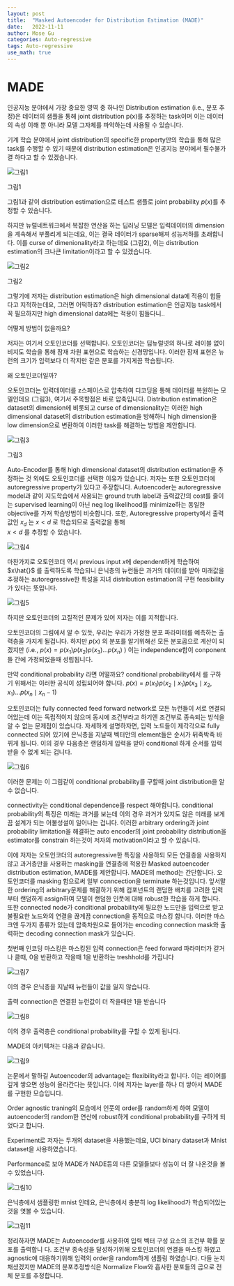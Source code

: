 ```yaml
---
layout: post
title:  "Masked Autoencoder for Distribution Estimation (MADE)"
date:   2022-11-11
author: Mose Gu
categories: Auto-regressive
tags: Auto-regressive
use_math: true
---
```

# MADE

인공지능 분야에서 가장 중요한 영역 중 하나인 Distribution estimation (i.e., 분포 추정)은 데이터의 샘플을 통해 joint distribution p(x)를 추정하는 task이며 이는 데이터의 속성 이해 뿐 아니라 모델 그자체를 파악하는데 사용될 수 있습니다.

기계 학습 분야에서 joint distribution의 specific한 property만의 학습을 통해 많은 task를 수행할 수 있기 때문에 distribution estimation은 인공지능 분야에서 필수불가결 하다고 할 수 있겠습니다.

![그림1](https://s3.us-west-2.amazonaws.com/secure.notion-static.com/c6211bd3-907b-4555-9622-01d835493be0/Untitled.png?X-Amz-Algorithm=AWS4-HMAC-SHA256&X-Amz-Content-Sha256=UNSIGNED-PAYLOAD&X-Amz-Credential=AKIAT73L2G45EIPT3X45%2F20221112%2Fus-west-2%2Fs3%2Faws4_request&X-Amz-Date=20221112T160356Z&X-Amz-Expires=86400&X-Amz-Signature=89fb35557c5507cf3a7eb133f308560e8ebe3228df8baa66bebe247d94d90431&X-Amz-SignedHeaders=host&response-content-disposition=filename%3D%22Untitled.png%22&x-id=GetObject)

그림1

그림1과 같이 distribution estimation으로 테스트 샘플로 joint probability $p(x)$를 추정할 수 있습니다.

하지만 뉴럴네트워크에서 복잡한 연산을 하는 딥러닝 모델은 입력데이터의 dimension을 계속해서 부풀리게 되는데요, 이는 결국 데이터가 sparse해져 성능저하를 초래합니다. 이를 curse of dimenionality라고 하는데요 (그림2), 이는 distribution estimation의 크나큰 limitation이라고 할 수 있겠습니다.

![그림2](https://s3.us-west-2.amazonaws.com/secure.notion-static.com/eb15a69f-ea83-490e-98ca-39a1de07cc65/Untitled.png?X-Amz-Algorithm=AWS4-HMAC-SHA256&X-Amz-Content-Sha256=UNSIGNED-PAYLOAD&X-Amz-Credential=AKIAT73L2G45EIPT3X45%2F20221112%2Fus-west-2%2Fs3%2Faws4_request&X-Amz-Date=20221112T160416Z&X-Amz-Expires=86400&X-Amz-Signature=abdca83b2b50a3456ae974ab3834af5d8fa462d85ecb585fff46cc7881121ce8&X-Amz-SignedHeaders=host&response-content-disposition=filename%3D%22Untitled.png%22&x-id=GetObject)

그림2

그렇기에 저자는 distribution estimation은 high dimensional data에 적용이 힘들다고 지적하는데요, 그러면 어떡하죠? distribution estimation은 인공지능 task에서 꼭 필요하지만 high dimensional data에는 적용이 힘들다니..

어떻게 방법이 없을까요?

저자는 여기서 오토인코더를 선택합니다.
오토인코더는 딥뉴럴넷의 하나로 레이블 없이 비지도 학습을 통해 잠재 차원 표현으로 학습하는 신경망입니다. 이러한 잠재 표현은 뉴런의 크기가 입력보다 더 작지만 같은 분포를 가지게끔 학습됩니다.

왜 오토인코더일까?

오토인코더는 입력데이터를 z스페이스로 압축하여 디코딩을 통해 데이터를 복원하는 모델인데요 (그림3), 여기서 주목할점은 바로 압축입니다. Distribution estimation은 dataset의 dimension에 비롯되고 curse of dimensionality는 이러한 high dimensional dataset의 distribution estimation을 방해하니 high dimension을 low dimension으로 변환하여 이러한 task를 해결하는 방법을 제안합니다.

![그림3](https://s3.us-west-2.amazonaws.com/secure.notion-static.com/b1659502-e802-46c6-8ac4-e75f3357cb40/Untitled.png?X-Amz-Algorithm=AWS4-HMAC-SHA256&X-Amz-Content-Sha256=UNSIGNED-PAYLOAD&X-Amz-Credential=AKIAT73L2G45EIPT3X45%2F20221112%2Fus-west-2%2Fs3%2Faws4_request&X-Amz-Date=20221112T160434Z&X-Amz-Expires=86400&X-Amz-Signature=fadd4933c9164ba3dd4b51a053a82725c604450e1b8ad7ae8abab905e465c56f&X-Amz-SignedHeaders=host&response-content-disposition=filename%3D%22Untitled.png%22&x-id=GetObject)

그림3

Auto-Encoder를 통해 high dimensional dataset의 distribution estimation을 추정하는 것 외에도 오토인코더를 선택한 이유가 있습니다. 저자는 또한 오토인코더에 autoregressive property가 있다고 주장합니다.
Autoencoder는 autoregressive model과 같이 지도학습에서 사용되는 ground truth label과 출력값간의 cost를 줄이는 supervised learning이 아닌 neg log likelihood를 minimize하는 동일한 objective를 가져 학습방법이 비슷합니다.
또한, Autoregressive property에서 출력값인 $x_d$ 는 
$x < d$ 로 학습되므로 출력값을 통해  
$x < d$ 를 추정할 수 있습니다. 

![그림4](https://s3.us-west-2.amazonaws.com/secure.notion-static.com/b95de1a4-3bb5-4d9a-a856-59f26ee97734/Untitled.png?X-Amz-Algorithm=AWS4-HMAC-SHA256&X-Amz-Content-Sha256=UNSIGNED-PAYLOAD&X-Amz-Credential=AKIAT73L2G45EIPT3X45%2F20221112%2Fus-west-2%2Fs3%2Faws4_request&X-Amz-Date=20221112T160450Z&X-Amz-Expires=86400&X-Amz-Signature=049bf23a91cd91b30291ea0e83c1a7b8525d3c4a84b101193f4d134208aa0613&X-Amz-SignedHeaders=host&response-content-disposition=filename%3D%22Untitled.png%22&x-id=GetObject)

마찬가지로 오토인코더 역시 previous input $x$에 dependent하게 학습하여 $x\hat{}$ 를 출력하도록 학습되니 은닉층의 뉴런들은 과거의 데이터를 받아 미래값을 추정하는 autoregressive한 특성을 지녀 distribution estimation의 구현 feasibility가 있다는 뜻입니다.

![그림5](https://s3.us-west-2.amazonaws.com/secure.notion-static.com/41904925-4a45-407c-a476-dde6586c3d54/Untitled.png?X-Amz-Algorithm=AWS4-HMAC-SHA256&X-Amz-Content-Sha256=UNSIGNED-PAYLOAD&X-Amz-Credential=AKIAT73L2G45EIPT3X45%2F20221112%2Fus-west-2%2Fs3%2Faws4_request&X-Amz-Date=20221112T160504Z&X-Amz-Expires=86400&X-Amz-Signature=61ba121632d1bfc040a84677d9f5edbabefe9f1555153e47ecd9cb344f876ca4&X-Amz-SignedHeaders=host&response-content-disposition=filename%3D%22Untitled.png%22&x-id=GetObject)

하지만 오토인코더의 고질적인 문제가 있어 저자는 이를 지적합니다.

오토인코더의 그림에서 알 수 있듯, 우리는 우리가 가정한 분포 파라미터를 예측하는 출력층을 가지게 될겁니다. 하지만 $p(x)$ 의 분포를 알기위해선 모든 분포곱으로 계산이 되겠지만 (i.e., $p(x) = p(x_1)p(x_2)p(x_3)...p(x_n)$ ) 이는 independence함이 conponent들 간에 가정되었을때 성립됩니다.

만약 conditional probability 라면 어떨까요? conditional probability에서 를 구하기 위해서는 이러한 공식이 성립되어야 합니다.  $p(x) = p(x_1)p(x_2 \mid x_1)p(x_3 \mid x_2,x_1)...p(x_n \mid x_n-1)$

오토인코더는 fully connected feed forward network로 모든 뉴런들이 서로 연결되어있는데 이는 독립적이지 않으며 동시에 조건부라고 하기엔 조건부로 종속되는 방식을 알 수 없는 문제점이 있습니다. 자세하게 설명하자면, 입력 노드들이 제각각으로 fully connected 되어 있기에 은닉층을 지날때 벡터안의 element들은 순서가 뒤죽박죽 바뀌게 됩니다. 이의 경우 다음층은 랜덤하게 입력을 받아 conditional 하게 순서를 입력받을 수 없게 되는 겁니다.

![그림6](https://s3.us-west-2.amazonaws.com/secure.notion-static.com/aaf0e83a-14f6-4ca4-a006-eadcb0a691ec/Untitled.png?X-Amz-Algorithm=AWS4-HMAC-SHA256&X-Amz-Content-Sha256=UNSIGNED-PAYLOAD&X-Amz-Credential=AKIAT73L2G45EIPT3X45%2F20221112%2Fus-west-2%2Fs3%2Faws4_request&X-Amz-Date=20221112T160521Z&X-Amz-Expires=86400&X-Amz-Signature=cb3235ecdd65f4273c09c846d6158f12b17a5a4520e7e22c9fa0f4a32af92ef8&X-Amz-SignedHeaders=host&response-content-disposition=filename%3D%22Untitled.png%22&x-id=GetObject)

이러한 문제는 이 그림같이 conditional probability를 구할때 joint distribution을 알 수 없습니다. 

connectivity는 conditional dependence를 respect 해야합니다. conditional probability의 특징은 미래는 과거를 보는데 이의 경우 과거가 있지도 않은 미래를 보게끔 설계가 되는 어불성설이 일어나는 겁니다.
이러한 arbitrary ordering과 joint probability limitation을 해결하는 auto encoder의 joint probability distribution을 estimator를 constrain 하는것이 저자의 motivation이라고 할 수 있습니다.

이에 저자는 오토인코더의 autoregressive한 특징을 사용하되 모든 연결층을 사용하지않고 과거층만을 사용하는 masking을 연결층에 적용한 Masked autoencoder distribution estimation, MADE를 제안합니다.
MADE의 method는 간단합니다. 오토인코더를 masking 함으로써 일부 conncection을 terminate 하는것입니다. 잎서말한 ordering의 arbitrary문제를 해결하기 위해 컴포넌트의 랜덤한 배치를 고려한 입력부터 랜덤하게 assign하여 모델이 랜덤한 인풋에 대해 robust한 학습을 하게 합니다.
또한 connected node가 conditional probability에 필요한 노드만을 입력으로 받고 불필요한 노드와의 연결을 끊게끔 connection을 동적으로 마스킹 합니다. 이러한 마스크엔 두가지 종류가 있는데 압축차원으로 들어가는 encoding connection mask와 출력하는 decoding connection mask가 있습니다.

첫번째 인코딩 마스킹은 마스킹된 입력 connection은 feed forward 파라미터가 같거나 클때, 0을 반환하고 작을때 1을 반환하는 treshhold를 가집니다

![그림7](https://s3.us-west-2.amazonaws.com/secure.notion-static.com/b62b1625-3df3-4cf5-8d2b-6fde705fa7cb/Untitled.png?X-Amz-Algorithm=AWS4-HMAC-SHA256&X-Amz-Content-Sha256=UNSIGNED-PAYLOAD&X-Amz-Credential=AKIAT73L2G45EIPT3X45%2F20221112%2Fus-west-2%2Fs3%2Faws4_request&X-Amz-Date=20221112T160539Z&X-Amz-Expires=86400&X-Amz-Signature=5c6316d8803ff26d91fee170fc4ebaf5f78d8df004a686567d530334bbb853f5&X-Amz-SignedHeaders=host&response-content-disposition=filename%3D%22Untitled.png%22&x-id=GetObject)

이의 경우 은닉층을 지날때 뉴런들이 값을 잃지 않습니다.

출력 connection은 연결된 뉴런값이 더 작을때만 1을 받습니다

![그림8](https://s3.us-west-2.amazonaws.com/secure.notion-static.com/605dbe56-0f85-402e-aa2f-0f32c6cadacf/Untitled.png?X-Amz-Algorithm=AWS4-HMAC-SHA256&X-Amz-Content-Sha256=UNSIGNED-PAYLOAD&X-Amz-Credential=AKIAT73L2G45EIPT3X45%2F20221112%2Fus-west-2%2Fs3%2Faws4_request&X-Amz-Date=20221112T160543Z&X-Amz-Expires=86400&X-Amz-Signature=9a21a073a602c1ba5eba40e7b2667a11c7742ad9279f4acce028bb7e40df777f&X-Amz-SignedHeaders=host&response-content-disposition=filename%3D%22Untitled.png%22&x-id=GetObject)

이의 경우 출력층은 conditional probability를 구할 수 있게 됩니다.

MADE의 아키텍쳐는 다음과 같습니다.

![그림9](https://s3.us-west-2.amazonaws.com/secure.notion-static.com/f0d9b91a-a444-4cc0-ae51-845c2dc953a6/Untitled.png?X-Amz-Algorithm=AWS4-HMAC-SHA256&X-Amz-Content-Sha256=UNSIGNED-PAYLOAD&X-Amz-Credential=AKIAT73L2G45EIPT3X45%2F20221112%2Fus-west-2%2Fs3%2Faws4_request&X-Amz-Date=20221112T160548Z&X-Amz-Expires=86400&X-Amz-Signature=d58eb333689ff679c92b22c16ff29098c98817e028719f92693331e10040f8aa&X-Amz-SignedHeaders=host&response-content-disposition=filename%3D%22Untitled.png%22&x-id=GetObject)

논문에서 말하길 Autoencoder의 advantage는 flexibility라고 합니다. 이는 레이어를 깊게 쌓으면 성능이 올라간다는 뜻입니다. 이에 저자는 layer를 하나 더 쌓아서 MADE를 구현한 모습입니다. 

Order agnostic traning의 모습에서 인풋의 order를 random하게 하여 모델이 autoencoder의 random한 연산에 robust하게 conditional probability를 구하게 되었다고 합니다.

Experiment로 저자는 두개의 dataset을 사용했는데요, UCI binary dataset과 Mnist dataset을 사용하였습니다.

Performance로 보아 MADE가 NADE등의 다른 모델들보다 성능이 더 잘 나온것을 볼 수 있었습니다.

![그림10](https://s3.us-west-2.amazonaws.com/secure.notion-static.com/014331e7-3a54-4f3b-8b59-5eec1152be03/Untitled.png?X-Amz-Algorithm=AWS4-HMAC-SHA256&X-Amz-Content-Sha256=UNSIGNED-PAYLOAD&X-Amz-Credential=AKIAT73L2G45EIPT3X45%2F20221112%2Fus-west-2%2Fs3%2Faws4_request&X-Amz-Date=20221112T160552Z&X-Amz-Expires=86400&X-Amz-Signature=45245c50b7b94366b452111c9a6710e6339f16865d3bec611a1961aba005bced&X-Amz-SignedHeaders=host&response-content-disposition=filename%3D%22Untitled.png%22&x-id=GetObject)

은닉층에서 샘플링한 mnist 인데요, 은닉층에서 충분히 log likelihood가 학습되어있는것을 엿볼 수 있습니다.

![그림11](https://s3.us-west-2.amazonaws.com/secure.notion-static.com/3a071e9b-a16d-401d-8dc6-cd9bb766df4b/Untitled.png?X-Amz-Algorithm=AWS4-HMAC-SHA256&X-Amz-Content-Sha256=UNSIGNED-PAYLOAD&X-Amz-Credential=AKIAT73L2G45EIPT3X45%2F20221112%2Fus-west-2%2Fs3%2Faws4_request&X-Amz-Date=20221112T160557Z&X-Amz-Expires=86400&X-Amz-Signature=546ace9ed35f47babebdc83783553b2ad52d5b2ef8a4c8e7ce3650b76e847fdd&X-Amz-SignedHeaders=host&response-content-disposition=filename%3D%22Untitled.png%22&x-id=GetObject)

정리하자면 MADE는 Autoencoder를 사용하여 입력 벡터 구성 요소의 조건부 확률 분포를 출력합니
다. 조건부 종속성을 달성하기위해 오토인코더의 연결을 마스킹 하였고 agnostic에 대응하기위해 입력의 order을 random하게 샘플링 하였습니다. 
다들 눈치채셨겠지만 MADE의 분포추정방식은 Normalize Flow와 흡사한 분포들의 곱으로 전체 분포를 추정합니다. 